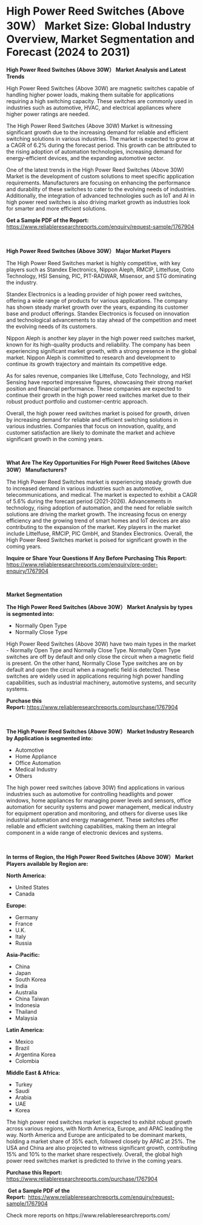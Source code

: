 <p><h1>High Power Reed Switches (Above 30W） Market Size: Global Industry Overview, Market Segmentation and Forecast (2024 to 2031)</h1></p><p><strong>High Power Reed Switches (Above 30W） Market Analysis and Latest Trends</strong></p>
<p><p>High Power Reed Switches (Above 30W) are magnetic switches capable of handling higher power loads, making them suitable for applications requiring a high switching capacity. These switches are commonly used in industries such as automotive, HVAC, and electrical appliances where higher power ratings are needed.</p><p>The High Power Reed Switches (Above 30W) Market is witnessing significant growth due to the increasing demand for reliable and efficient switching solutions in various industries. The market is expected to grow at a CAGR of 6.2% during the forecast period. This growth can be attributed to the rising adoption of automation technologies, increasing demand for energy-efficient devices, and the expanding automotive sector.</p><p>One of the latest trends in the High Power Reed Switches (Above 30W) Market is the development of custom solutions to meet specific application requirements. Manufacturers are focusing on enhancing the performance and durability of these switches to cater to the evolving needs of industries. Additionally, the integration of advanced technologies such as IoT and AI in high power reed switches is also driving market growth as industries look for smarter and more efficient solutions.</p></p>
<p><strong>Get a Sample PDF of the Report:&nbsp;</strong> <a href="https://www.reliableresearchreports.com/enquiry/request-sample/1767904">https://www.reliableresearchreports.com/enquiry/request-sample/1767904</a></p>
<p>&nbsp;</p>
<p><strong>High Power Reed Switches (Above 30W） Major Market Players</strong></p>
<p><p>The High Power Reed Switches market is highly competitive, with key players such as Standex Electronics, Nippon Aleph, RMCIP, Littelfuse, Coto Technology, HSI Sensing, PIC, PIT-RADWAR, Misensor, and STG dominating the industry.</p><p>Standex Electronics is a leading provider of high power reed switches, offering a wide range of products for various applications. The company has shown steady market growth over the years, expanding its customer base and product offerings. Standex Electronics is focused on innovation and technological advancements to stay ahead of the competition and meet the evolving needs of its customers.</p><p>Nippon Aleph is another key player in the high power reed switches market, known for its high-quality products and reliability. The company has been experiencing significant market growth, with a strong presence in the global market. Nippon Aleph is committed to research and development to continue its growth trajectory and maintain its competitive edge.</p><p>As for sales revenue, companies like Littelfuse, Coto Technology, and HSI Sensing have reported impressive figures, showcasing their strong market position and financial performance. These companies are expected to continue their growth in the high power reed switches market due to their robust product portfolio and customer-centric approach.</p><p>Overall, the high power reed switches market is poised for growth, driven by increasing demand for reliable and efficient switching solutions in various industries. Companies that focus on innovation, quality, and customer satisfaction are likely to dominate the market and achieve significant growth in the coming years.</p></p>
<p>&nbsp;</p>
<p><strong>What Are The Key Opportunities For High Power Reed Switches (Above 30W） Manufacturers?</strong></p>
<p><p>The High Power Reed Switches market is experiencing steady growth due to increased demand in various industries such as automotive, telecommunications, and medical. The market is expected to exhibit a CAGR of 5.6% during the forecast period (2021-2026). Advancements in technology, rising adoption of automation, and the need for reliable switch solutions are driving the market growth. The increasing focus on energy efficiency and the growing trend of smart homes and IoT devices are also contributing to the expansion of the market. Key players in the market include Littelfuse, RMCIP, PIC GmbH, and Standex Electronics. Overall, the High Power Reed Switches market is poised for significant growth in the coming years.</p></p>
<p><strong>Inquire or Share Your Questions If Any Before Purchasing This Report:</strong> <a href="https://www.reliableresearchreports.com/enquiry/pre-order-enquiry/1767904">https://www.reliableresearchreports.com/enquiry/pre-order-enquiry/1767904</a></p>
<p>&nbsp;</p>
<p><strong>Market Segmentation</strong></p>
<p><strong>The High Power Reed Switches (Above 30W） Market Analysis by types is segmented into:</strong></p>
<p><ul><li>Normally Open Type</li><li>Normally Close Type</li></ul></p>
<p><p>High Power Reed Switches (Above 30W) have two main types in the market - Normally Open Type and Normally Close Type. Normally Open Type switches are off by default and only close the circuit when a magnetic field is present. On the other hand, Normally Close Type switches are on by default and open the circuit when a magnetic field is detected. These switches are widely used in applications requiring high power handling capabilities, such as industrial machinery, automotive systems, and security systems.</p></p>
<p><strong>Purchase this Report:&nbsp;</strong><a href="https://www.reliableresearchreports.com/purchase/1767904">https://www.reliableresearchreports.com/purchase/1767904</a></p>
<p>&nbsp;</p>
<p><strong>The High Power Reed Switches (Above 30W） Market Industry Research by Application is segmented into:</strong></p>
<p><ul><li>Automotive</li><li>Home Appliance</li><li>Office Automation</li><li>Medical Industry</li><li>Others</li></ul></p>
<p><p>The high power reed switches (above 30W) find applications in various industries such as automotive for controlling headlights and power windows, home appliances for managing power levels and sensors, office automation for security systems and power management, medical industry for equipment operation and monitoring, and others for diverse uses like industrial automation and energy management. These switches offer reliable and efficient switching capabilities, making them an integral component in a wide range of electronic devices and systems.</p></p>
<p>&nbsp;</p>
<p><strong>In terms of Region, the High Power Reed Switches (Above 30W） Market Players available by Region are:</strong></p>
<p>
    <p> <strong> North America: </strong>
        <ul>
            <li>United States</li>
            <li>Canada</li>
        </ul>
        </p> 
    <p> <strong> Europe: </strong>
        <ul>
            <li>Germany</li>
            <li>France</li>
            <li>U.K.</li>
            <li>Italy</li>
            <li>Russia</li>
        </ul>
        </p> 
    <p> <strong> Asia-Pacific: </strong>
        <ul>
            <li>China</li>
            <li>Japan</li>
            <li>South Korea</li>
            <li>India</li>
            <li>Australia</li>
            <li>China Taiwan</li>
            <li>Indonesia</li>
            <li>Thailand</li>
            <li>Malaysia</li>
        </ul>
        </p> 
    <p> <strong> Latin America: </strong>
        <ul>
            <li>Mexico</li>
            <li>Brazil</li>
            <li>Argentina Korea</li>
            <li>Colombia</li>
        </ul>
        </p> 
    <p> <strong> Middle East & Africa: </strong>
        <ul>
            <li>Turkey</li>
            <li>Saudi</li>
            <li>Arabia</li>
            <li>UAE</li>
            <li>Korea</li>
        </ul>
    </p>
    </p>
<p><p>The high power reed switches market is expected to exhibit robust growth across various regions, with North America, Europe, and APAC leading the way. North America and Europe are anticipated to be dominant markets, holding a market share of 35% each, followed closely by APAC at 25%. The USA and China are also projected to witness significant growth, contributing 15% and 10% to the market share respectively. Overall, the global high power reed switches market is predicted to thrive in the coming years.</p></p>
<p><strong>Purchase this Report: </strong><a href="https://www.reliableresearchreports.com/purchase/1767904">https://www.reliableresearchreports.com/purchase/1767904</a></p>
<p>&nbsp;<strong>Get a Sample PDF of the Report:&nbsp;&nbsp;</strong><a href="https://www.reliableresearchreports.com/enquiry/request-sample/1767904">https://www.reliableresearchreports.com/enquiry/request-sample/1767904</a></p>
<p><strong></strong></p>
<p>Check more reports on https://www.reliableresearchreports.com/</p>